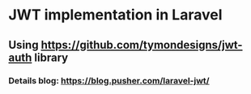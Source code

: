 # JWT implementation in Laravel
## Using https://github.com/tymondesigns/jwt-auth library
### Details blog: https://blog.pusher.com/laravel-jwt/

